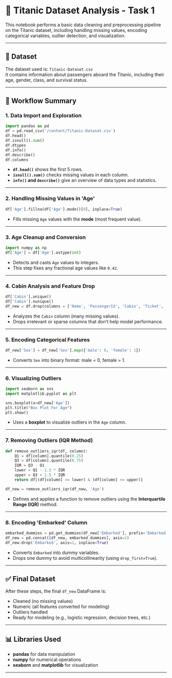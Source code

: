 
# 🚢 Titanic Dataset Analysis - Task 1

This notebook performs a basic data cleaning and preprocessing pipeline on the Titanic dataset, including handling missing values, encoding categorical variables, outlier detection, and visualization.

---

## 📁 Dataset

The dataset used is: `Titanic-Dataset.csv`  
It contains information about passengers aboard the Titanic, including their age, gender, class, and survival status.

---

## 📌 Workflow Summary

### 1. **Data Import and Exploration**

```python
import pandas as pd
df = pd.read_csv('/content/Titanic-Dataset.csv')
df.head()
df.isnull().sum()
df.dtypes
df.info()
df.describe()
df.columns
```

- **`df.head()`** shows the first 5 rows.
- **`isnull().sum()`** checks missing values in each column.
- **`info()` and `describe()`** give an overview of data types and statistics.

---

### 2. **Handling Missing Values in 'Age'**

```python
df['Age'].fillna(df['Age'].mode()[0], inplace=True)
```

- Fills missing `Age` values with the **mode** (most frequent value).

---

### 3. **Age Cleanup and Conversion**

```python
import numpy as np
df['Age'] = df['Age'].astype(int)
```

- Detects and casts `Age` values to integers.
- This step fixes any fractional age values like `0.42`.

---

### 4. **Cabin Analysis and Feature Drop**

```python
df['Cabin'].unique()
df['Cabin'].nunique()
df_new = df.drop(columns = ['Name', 'PassengerId', 'Cabin', 'Ticket', 'Fare'])
```

- Analyzes the `Cabin` column (many missing values).
- Drops irrelevant or sparse columns that don’t help model performance.

---

### 5. **Encoding Categorical Features**

```python
df_new['Sex'] = df_new['Sex'].map({'male': 0, 'female': 1})
```

- Converts `Sex` into binary format: male = 0, female = 1.

---

### 6. **Visualizing Outliers**

```python
import seaborn as sns
import matplotlib.pyplot as plt

sns.boxplot(x=df_new['Age'])
plt.title("Box Plot For Age")
plt.show()
```

- Uses a **boxplot** to visualize outliers in the `Age` column.

---

### 7. **Removing Outliers (IQR Method)**

```python
def remove_outliers_iqr(df, column):
    Q1 = df[column].quantile(0.25)
    Q3 = df[column].quantile(0.75)
    IQR = Q3 - Q1
    lower = Q1 - 1.5 * IQR
    upper = Q3 + 1.5 * IQR
    return df[(df[column] >= lower) & (df[column] <= upper)]

df_new = remove_outliers_iqr(df_new, 'Age')
```

- Defines and applies a function to remove outliers using the **Interquartile Range (IQR)** method.

---

### 8. **Encoding 'Embarked' Column**

```python
embarked_dummies = pd.get_dummies(df_new['Embarked'], prefix='Embarked', drop_first=True, dtype=int)
df_new = pd.concat([df_new, embarked_dummies], axis=1)
df_new.drop('Embarked', axis=1, inplace=True)
```

- Converts `Embarked` into dummy variables.
- Drops one dummy to avoid multicollinearity (using `drop_first=True`).

---

## ✅ Final Dataset

After these steps, the final `df_new` DataFrame is:
- Cleaned (no missing values)
- Numeric (all features converted for modeling)
- Outliers handled
- Ready for modeling (e.g., logistic regression, decision trees, etc.)

---

## 📊 Libraries Used

- **pandas** for data manipulation
- **numpy** for numerical operations
- **seaborn** and **matplotlib** for visualization

---


